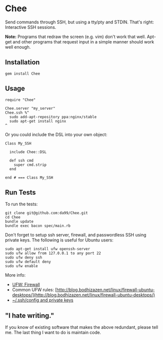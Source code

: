 
Chee
================

Send commands through SSH, but using a tty/pty and STDIN.
That's right: Interactive SSH sessions. 

**Note:** Programs that redraw the screen (e.g. vim) don't work that well. 
Apt-get and 
other programs that request input in a simple manner should work well enough.

Installation
------------

    gem install Chee

Usage
------

    require "Chee"
    
    Chee.server "my_server"
    Chee.ssh %^
      sudo add-apt-repository ppa:nginx/stable
      sudo apt-get install nginx
    ^

Or you could include the DSL into your own object:

    Class My_SSH

      include Chee::DSL

      def ssh cmd
        super cmd.strip
      end

    end # === Class My_SSH

Run Tests
---------

To run the tests:

    git clone git@github.com:da99/Chee.git
    cd Chee
    bundle update
    bundle exec bacon spec/main.rb
    
Don't forget to setup ssh server, firewall, and passwordless SSH using
private keys. The following is useful for Ubuntu users:

    sudo apt-get install ufw openssh-server
    sudo ufw allow from 127.0.0.1 to any port 22
    sudo ufw deny ssh
    sudo ufw default deny
    sudo ufw enable

More info: 

* [UFW: Firewall](https://help.ubuntu.com/community/UFW)
* Common UFW rules: [http://blog.bodhizazen.net/linux/firewall-ubuntu-desktops/](http://blog.bodhizazen.net/linux/firewall-ubuntu-desktops/)
* [~/.ssh/config and private keys](http://www.cyberciti.biz/faq/force-ssh-client-to-use-given-private-key-identity-file/)

"I hate writing."
-----------------------------

If you know of existing software that makes the above redundant,
please tell me. The last thing I want to do is maintain code.

